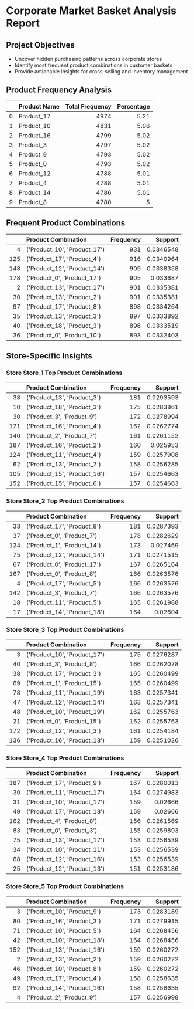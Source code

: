 # Corporate Market Basket Analysis Report

## Project Objectives
- Uncover hidden purchasing patterns across corporate stores
- Identify most frequent product combinations in customer baskets
- Provide actionable insights for cross-selling and inventory management

## Product Frequency Analysis
|    | Product Name   |   Total Frequency |   Percentage |
|---:|:---------------|------------------:|-------------:|
|  0 | Product_17     |              4974 |         5.21 |
|  1 | Product_10     |              4831 |         5.06 |
|  2 | Product_16     |              4799 |         5.02 |
|  3 | Product_3      |              4797 |         5.02 |
|  4 | Product_9      |              4793 |         5.02 |
|  5 | Product_0      |              4793 |         5.02 |
|  6 | Product_12     |              4788 |         5.01 |
|  7 | Product_4      |              4788 |         5.01 |
|  8 | Product_14     |              4786 |         5.01 |
|  9 | Product_8      |              4780 |         5    |
## Frequent Product Combinations
|     | Product Combination          |   Frequency |   Support |
|----:|:-----------------------------|------------:|----------:|
|   4 | ('Product_10', 'Product_17') |         931 | 0.0346548 |
| 125 | ('Product_17', 'Product_4')  |         916 | 0.0340964 |
| 148 | ('Product_12', 'Product_14') |         909 | 0.0338358 |
| 178 | ('Product_0', 'Product_17')  |         905 | 0.033687  |
|   2 | ('Product_13', 'Product_17') |         901 | 0.0335381 |
|  30 | ('Product_13', 'Product_2')  |         901 | 0.0335381 |
|  97 | ('Product_17', 'Product_8')  |         898 | 0.0334264 |
|  35 | ('Product_13', 'Product_3')  |         897 | 0.0333892 |
|  40 | ('Product_18', 'Product_3')  |         896 | 0.0333519 |
|  36 | ('Product_0', 'Product_10')  |         893 | 0.0332403 |
## Store-Specific Insights
### Store Store_1 Top Product Combinations
|     | Product Combination          |   Frequency |   Support |
|----:|:-----------------------------|------------:|----------:|
|  38 | ('Product_13', 'Product_3')  |         181 | 0.0293593 |
|  10 | ('Product_18', 'Product_3')  |         175 | 0.0283861 |
|  30 | ('Product_3', 'Product_9')   |         172 | 0.0278994 |
| 171 | ('Product_16', 'Product_4')  |         162 | 0.0262774 |
| 140 | ('Product_2', 'Product_7')   |         161 | 0.0261152 |
| 187 | ('Product_16', 'Product_2')  |         160 | 0.025953  |
| 124 | ('Product_11', 'Product_4')  |         159 | 0.0257908 |
|  62 | ('Product_13', 'Product_7')  |         158 | 0.0256285 |
| 105 | ('Product_15', 'Product_16') |         157 | 0.0254663 |
| 152 | ('Product_15', 'Product_6')  |         157 | 0.0254663 |
### Store Store_2 Top Product Combinations
|     | Product Combination          |   Frequency |   Support |
|----:|:-----------------------------|------------:|----------:|
|  33 | ('Product_17', 'Product_8')  |         181 | 0.0287393 |
|  37 | ('Product_0', 'Product_7')   |         178 | 0.0282629 |
| 124 | ('Product_1', 'Product_14')  |         173 | 0.027469  |
|  75 | ('Product_12', 'Product_14') |         171 | 0.0271515 |
|  67 | ('Product_0', 'Product_17')  |         167 | 0.0265164 |
| 167 | ('Product_0', 'Product_8')   |         166 | 0.0263576 |
|   4 | ('Product_17', 'Product_5')  |         166 | 0.0263576 |
| 142 | ('Product_3', 'Product_7')   |         166 | 0.0263576 |
|  18 | ('Product_11', 'Product_5')  |         165 | 0.0261988 |
|  17 | ('Product_14', 'Product_18') |         164 | 0.02604   |
### Store Store_3 Top Product Combinations
|     | Product Combination          |   Frequency |   Support |
|----:|:-----------------------------|------------:|----------:|
|   3 | ('Product_10', 'Product_17') |         175 | 0.0276287 |
|  40 | ('Product_3', 'Product_8')   |         166 | 0.0262078 |
|  38 | ('Product_17', 'Product_3')  |         165 | 0.0260499 |
|  69 | ('Product_1', 'Product_15')  |         165 | 0.0260499 |
|  78 | ('Product_11', 'Product_19') |         163 | 0.0257341 |
|  47 | ('Product_12', 'Product_14') |         163 | 0.0257341 |
|  48 | ('Product_10', 'Product_19') |         162 | 0.0255763 |
|  21 | ('Product_0', 'Product_15')  |         162 | 0.0255763 |
| 172 | ('Product_12', 'Product_3')  |         161 | 0.0254184 |
| 136 | ('Product_16', 'Product_18') |         159 | 0.0251026 |
### Store Store_4 Top Product Combinations
|     | Product Combination          |   Frequency |   Support |
|----:|:-----------------------------|------------:|----------:|
| 187 | ('Product_17', 'Product_9')  |         167 | 0.0280013 |
|  30 | ('Product_11', 'Product_17') |         164 | 0.0274983 |
|  31 | ('Product_10', 'Product_17') |         159 | 0.02666   |
|  49 | ('Product_17', 'Product_18') |         159 | 0.02666   |
| 162 | ('Product_4', 'Product_8')   |         156 | 0.0261569 |
|  83 | ('Product_0', 'Product_3')   |         155 | 0.0259893 |
|  75 | ('Product_13', 'Product_17') |         153 | 0.0256539 |
|  34 | ('Product_10', 'Product_11') |         153 | 0.0256539 |
|  68 | ('Product_12', 'Product_16') |         153 | 0.0256539 |
|  25 | ('Product_12', 'Product_13') |         151 | 0.0253186 |
### Store Store_5 Top Product Combinations
|     | Product Combination          |   Frequency |   Support |
|----:|:-----------------------------|------------:|----------:|
|   3 | ('Product_10', 'Product_9')  |         173 | 0.0283189 |
|  80 | ('Product_16', 'Product_3')  |         171 | 0.0279915 |
|  71 | ('Product_10', 'Product_5')  |         164 | 0.0268456 |
|  42 | ('Product_10', 'Product_18') |         164 | 0.0268456 |
| 152 | ('Product_13', 'Product_16') |         159 | 0.0260272 |
|   2 | ('Product_13', 'Product_2')  |         159 | 0.0260272 |
|  46 | ('Product_10', 'Product_8')  |         159 | 0.0260272 |
|  49 | ('Product_17', 'Product_4')  |         158 | 0.0258635 |
|  92 | ('Product_14', 'Product_16') |         158 | 0.0258635 |
|   4 | ('Product_2', 'Product_9')   |         157 | 0.0256998 |
